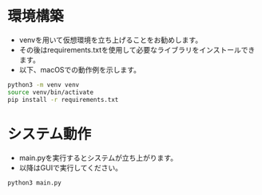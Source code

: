# 環境構築
* venvを用いて仮想環境を立ち上げることをお勧めします。
* その後はrequirements.txtを使用して必要なライブラリをインストールできます。
* 以下、macOSでの動作例を示します。
``` bash
python3 -m venv venv
source venv/bin/activate
pip install -r requirements.txt
```

# システム動作
* main.pyを実行するとシステムが立ち上がります。
* 以降はGUIで実行してください。
``` bash
python3 main.py
```
